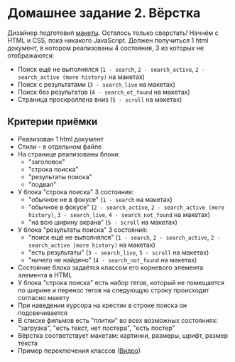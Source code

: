 # Домашнее задание 2. Вёрстка
Дизайнер подготовил [макеты](https://www.figma.com/file/C2mEGWuoABmUq2wel1UlFuKX/tfschool→front-end). Осталось только сверстать! Начнём с HTML и CSS, пока никакого JavaScript. Должен получиться 1 html документ, в котором реализованы 4 состояния, 3 из которых не отображаются:
- Поиск ещё не выполнялся (`1 - search`, `2 - search_active`, `2 - search_active (more history)` на макетах)
- Поиск с результатами (`3 - search_live` на макетах)
- Поиск без результатов (`4 - search_ot_found` на макетах)
- Страница проскроллена вниз (`5 - scroll` на макетах)
## Критерии приёмки
- Реализован 1 html документ
- Стили - в отдельном файле
- На странице реализованы блоки:
  - "заголовок"
  - "строка поиска"
  - "результаты поиска"
  - "подвал"
- У блока "строка поиска" 3 состояния:
  - "обычное не в фокусе" (`1 - search` на макетах)
  - "обычное в фокусе" (`2 - search_active`, `2 - search_active (more history)`, `3 - search_live`, `4 - search_not_found` на макетах)
  - "на всю ширину экрана" (`5 - scroll` на макетах)
- У блока "результаты поиска" 3 состояния:
  - "поиск ещё не выполнялся" (`1 - search`, `2 - search_active`, `2 - search_active (more history)` на макетах)
  - "есть результаты" (`3 - search_live`, `5 - scroll` на макетах)
  - "ничего не найдено" (`4 - search_not_found` на макетах)
- Состояние блока задаётся классом его корневого элемента элемента в HTML
- У блока "строка поиска" есть набор тегов, который не помещается по ширине и перенос тегов на следующую строку происходит согласно макету
- При наведении курсора на крестик в строке поиска он подсвечивается
- В списке фильмов есть "плитки" во всех возможных состояниях: "загрузка", "есть текст, нет постера", "есть постер"
- Вёрстка соответствует макетам: картинки, размеры, шрифт, размер текста
- Пример переключения классов ([Видео](https://www.youtube.com/watch?v=ob2HiSRfbf8&feature=youtu.be&ab_channel=IT%27sTinkoff))
